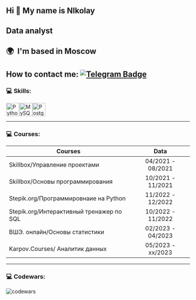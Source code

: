 
Hi 👋 My name is NIkolay
------------

Data analyst
------------
🌍  I'm based in Moscow
------------
                   
               
How to contact me: [![Telegram Badge](https://img.shields.io/badge/-mrkholkins-blue?style=flat&logo=Telegram&logoColor=white)](https://t.me/f1llzzz) 
---


### 💻 Skills:

<p align="left">
<a href="https://www.python.org/" target="_blank" rel="noreferrer"><img src="https://raw.githubusercontent.com/danielcranney/readme-generator/main/public/icons/skills/python-colored.svg" width="36" height="36" alt="Python" /></a><a href="https://www.mysql.com/" target="_blank" rel="noreferrer"><img src="https://raw.githubusercontent.com/danielcranney/readme-generator/main/public/icons/skills/mysql-colored.svg" width="36" height="36" alt="MySQL" /></a><a href="https://www.postgresql.org/" target="_blank" rel="noreferrer"><img src="https://raw.githubusercontent.com/danielcranney/readme-generator/main/public/icons/skills/postgresql-colored.svg" width="36" height="36" alt="PostgreSQL" /></a>
</p>


---

 ### 💻 Сourses:

| Courses                                                         | Data              |
| ----------------------------------------------------------------| :---------------: |
| Skillbox/Управление проектами                                   | 04/2021 - 08/2021 |
| Skillbox/Основы программирования                                | 10/2021 - 11/2021 |
| Stepik.org/Программировнаие на Python                           | 11/2022 - 12/2022 |
| Stepik.org/Интерактивный тренажер по SQL                        | 10/2022 - 11/2022 |
| ВШЭ. онлайн/Основы статистики                                   | 02/2023 - 04/2023 |
| Karpov.Courses/ Аналитик данных                                 | 05/2023 - xx/2023 |

---

### 💻 Codewars:

![codewars](https://www.codewars.com/users/kholkinnik/badges/large)


